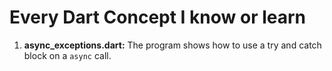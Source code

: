 # Every Dart Concept I know or learn
1. **async_exceptions.dart:** The program shows how to use a try and catch block on a `async` call.  

